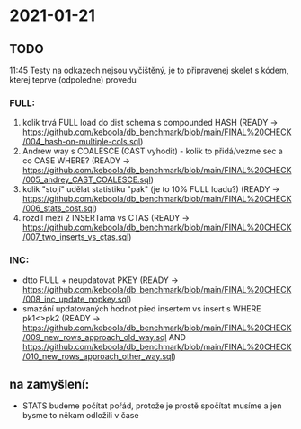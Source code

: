 # 2021-01-21

## TODO

11:45 Testy na odkazech nejsou vyčištěný, je to připravenej skelet s kódem, kterej teprve (odpoledne) provedu

### FULL:
 1. kolik trvá FULL load do dist schema s compounded HASH (READY -> https://github.com/keboola/db_benchmark/blob/main/FINAL%20CHECK/004_hash-on-multiple-cols.sql)
 2. Andrew way s COALESCE (CAST vyhodit) - kolik to přidá/vezme sec a co CASE WHERE? (READY -> https://github.com/keboola/db_benchmark/blob/main/FINAL%20CHECK/005_andrey_CAST_COALESCE.sql)
 3. kolik "stojí" udělat statistiku "pak" (je to 10% FULL loadu?) (READY -> https://github.com/keboola/db_benchmark/blob/main/FINAL%20CHECK/006_stats_cost.sql)
 4. rozdíl mezi 2 INSERTama vs CTAS (READY -> https://github.com/keboola/db_benchmark/blob/main/FINAL%20CHECK/007_two_inserts_vs_ctas.sql)

### INC:
 - dtto FULL + neupdatovat PKEY (READY -> https://github.com/keboola/db_benchmark/blob/main/FINAL%20CHECK/008_inc_update_nopkey.sql)
 - smazání updatovaných hodnot před insertem vs insert s WHERE pk1<>pk2 (READY -> https://github.com/keboola/db_benchmark/blob/main/FINAL%20CHECK/009_new_rows_approach_old_way.sql AND https://github.com/keboola/db_benchmark/blob/main/FINAL%20CHECK/010_new_rows_approach_other_way.sql)

## na zamyšlení:
- STATS budeme počítat pořád, protože je prostě spočítat musíme a jen bysme to někam odložili v čase
